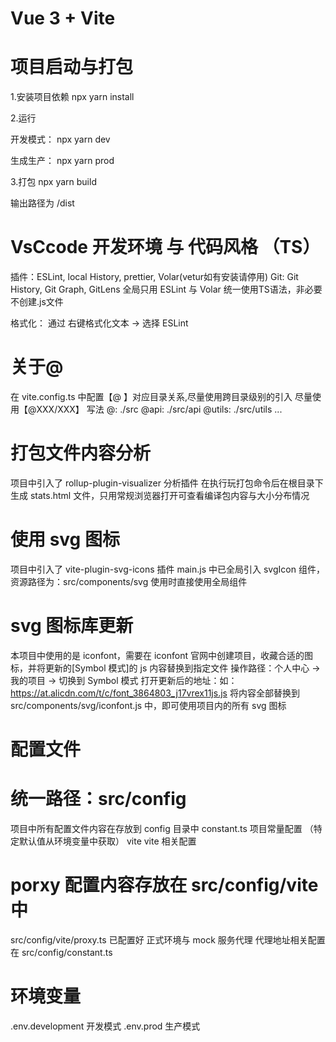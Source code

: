 # Vue 3 + Vite

# 项目启动与打包

1.安装项目依赖
npx yarn install

2.运行

开发模式：
npx yarn dev

生成生产：
npx yarn prod

3.打包
npx yarn build

输出路径为 /dist

# VsCcode 开发环境 与 代码风格 （TS）

插件：ESLint, local History, prettier, Volar(vetur如有安装请停用)
Git: Git History, Git Graph, GitLens
全局只用 ESLint 与 Volar
统一使用TS语法，非必要不创建.js文件

格式化：
通过 右键格式化文本 -> 选择 ESLint

# 关于@

在 vite.config.ts 中配置【@ 】对应目录关系,尽量使用跨目录级别的引入 尽量使用【@XXX/XXX】 写法
@: ./src
@api: ./src/api
@utils: ./src/utils
...

# 打包文件内容分析

项目中引入了 rollup-plugin-visualizer 分析插件
在执行玩打包命令后在根目录下生成 stats.html 文件，只用常规浏览器打开可查看编译包内容与大小分布情况

# 使用 svg 图标

项目中引入了 vite-plugin-svg-icons 插件
main.js 中已全局引入 svgIcon 组件，资源路径为：src/components/svg
使用时直接使用全局组件 <svg-icon name='icon-name'/>

# svg 图标库更新

本项目中使用的是 iconfont，需要在 iconfont 官网中创建项目，收藏合适的图标，并将更新的[Symbol 模式]的 js 内容替换到指定文件
操作路径：个人中心 -> 我的项目 -> 切换到 Symbol 模式 打开更新后的地址：如：https://at.alicdn.com/t/c/font_3864803_j17vrex11js.js
将内容全部替换到 src/components/svg/iconfont.js 中，即可使用项目内的所有 svg 图标

# 配置文件

# 统一路径：src/config

项目中所有配置文件内容在存放到 config 目录中
constant.ts 项目常量配置 （特定默认值从环境变量中获取）
vite vite 相关配置

# porxy 配置内容存放在 src/config/vite 中

src/config/vite/proxy.ts 已配置好 正式环境与 mock 服务代理
代理地址相关配置在 src/config/constant.ts

# 环境变量

.env.development 开发模式
.env.prod 生产模式
